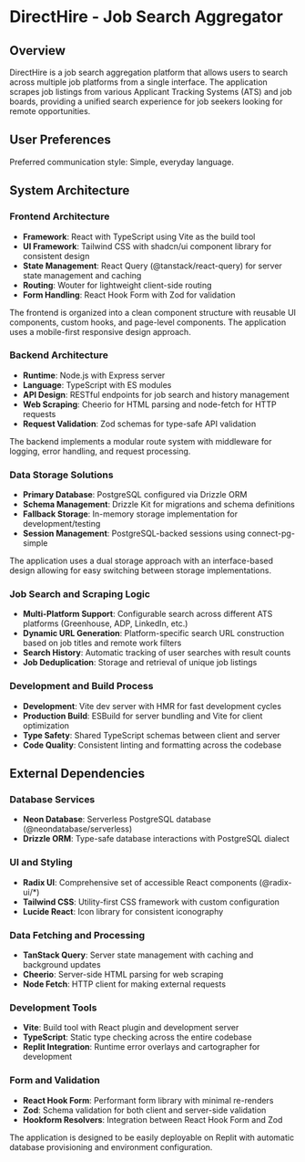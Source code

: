 # DirectHire - Job Search Aggregator

## Overview

DirectHire is a job search aggregation platform that allows users to search across multiple job platforms from a single interface. The application scrapes job listings from various Applicant Tracking Systems (ATS) and job boards, providing a unified search experience for job seekers looking for remote opportunities.

## User Preferences

Preferred communication style: Simple, everyday language.

## System Architecture

### Frontend Architecture
- **Framework**: React with TypeScript using Vite as the build tool
- **UI Framework**: Tailwind CSS with shadcn/ui component library for consistent design
- **State Management**: React Query (@tanstack/react-query) for server state management and caching
- **Routing**: Wouter for lightweight client-side routing
- **Form Handling**: React Hook Form with Zod for validation

The frontend is organized into a clean component structure with reusable UI components, custom hooks, and page-level components. The application uses a mobile-first responsive design approach.

### Backend Architecture
- **Runtime**: Node.js with Express server
- **Language**: TypeScript with ES modules
- **API Design**: RESTful endpoints for job search and history management
- **Web Scraping**: Cheerio for HTML parsing and node-fetch for HTTP requests
- **Request Validation**: Zod schemas for type-safe API validation

The backend implements a modular route system with middleware for logging, error handling, and request processing.

### Data Storage Solutions
- **Primary Database**: PostgreSQL configured via Drizzle ORM
- **Schema Management**: Drizzle Kit for migrations and schema definitions
- **Fallback Storage**: In-memory storage implementation for development/testing
- **Session Management**: PostgreSQL-backed sessions using connect-pg-simple

The application uses a dual storage approach with an interface-based design allowing for easy switching between storage implementations.

### Job Search and Scraping Logic
- **Multi-Platform Support**: Configurable search across different ATS platforms (Greenhouse, ADP, LinkedIn, etc.)
- **Dynamic URL Generation**: Platform-specific search URL construction based on job titles and remote work filters
- **Search History**: Automatic tracking of user searches with result counts
- **Job Deduplication**: Storage and retrieval of unique job listings

### Development and Build Process
- **Development**: Vite dev server with HMR for fast development cycles
- **Production Build**: ESBuild for server bundling and Vite for client optimization
- **Type Safety**: Shared TypeScript schemas between client and server
- **Code Quality**: Consistent linting and formatting across the codebase

## External Dependencies

### Database Services
- **Neon Database**: Serverless PostgreSQL database (@neondatabase/serverless)
- **Drizzle ORM**: Type-safe database interactions with PostgreSQL dialect

### UI and Styling
- **Radix UI**: Comprehensive set of accessible React components (@radix-ui/*)
- **Tailwind CSS**: Utility-first CSS framework with custom configuration
- **Lucide React**: Icon library for consistent iconography

### Data Fetching and Processing
- **TanStack Query**: Server state management with caching and background updates
- **Cheerio**: Server-side HTML parsing for web scraping
- **Node Fetch**: HTTP client for making external requests

### Development Tools
- **Vite**: Build tool with React plugin and development server
- **TypeScript**: Static type checking across the entire codebase
- **Replit Integration**: Runtime error overlays and cartographer for development

### Form and Validation
- **React Hook Form**: Performant form library with minimal re-renders
- **Zod**: Schema validation for both client and server-side validation
- **Hookform Resolvers**: Integration between React Hook Form and Zod

The application is designed to be easily deployable on Replit with automatic database provisioning and environment configuration.
